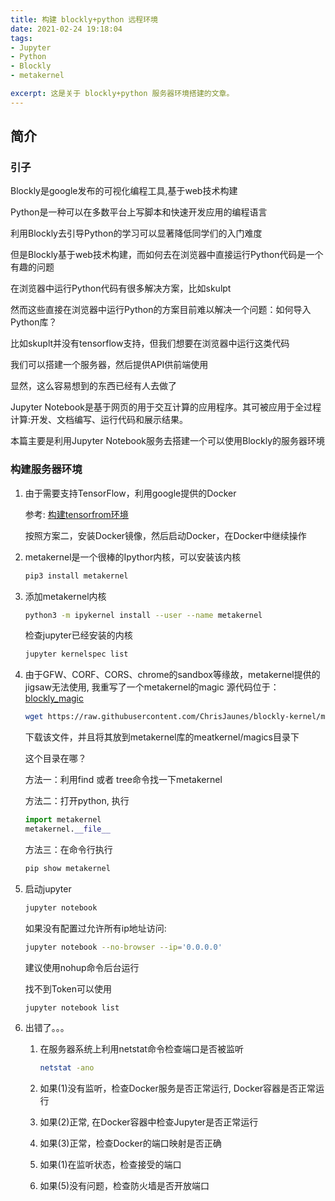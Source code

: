 ```yaml
---
title: 构建 blockly+python 远程环境
date: 2021-02-24 19:18:04
tags: 
- Jupyter
- Python
- Blockly
- metakernel

excerpt: 这是关于 blockly+python 服务器环境搭建的文章。
---
```

## 简介

### 引子

Blockly是google发布的可视化编程工具,基于web技术构建

Python是一种可以在多数平台上写脚本和快速开发应用的编程语言

利用Blockly去引导Python的学习可以显著降低同学们的入门难度

但是Blockly基于web技术构建，而如何去在浏览器中直接运行Python代码是一个有趣的问题

在浏览器中运行Python代码有很多解决方案，比如skulpt

然而这些直接在浏览器中运行Python的方案目前难以解决一个问题：如何导入Python库？

比如skuplt并没有tensorflow支持，但我们想要在浏览器中运行这类代码

我们可以搭建一个服务器，然后提供API供前端使用

显然，这么容易想到的东西已经有人去做了

Jupyter Notebook是基于网页的用于交互计算的应用程序。其可被应用于全过程计算:开发、文档编写、运行代码和展示结果。

本篇主要是利用Jupyter Notebook服务去搭建一个可以使用Blockly的服务器环境

### 构建服务器环境

1. 由于需要支持TensorFlow，利用google提供的Docker

    参考: [构建tensorfrom环境](https://chrisjaunes.github.io/ChrisJaunes/2021/02/22/%E6%9E%84%E5%BB%BAtensorfrom%E7%8E%AF%E5%A2%83/)

    按照方案二，安装Docker镜像，然后启动Docker，在Docker中继续操作

2. metakernel是一个很棒的Ipythor内核，可以安装该内核

    ```bash
    pip3 install metakernel
    ```

3. 添加metakernel内核

    ```bash
    python3 -m ipykernel install --user --name metakernel
    ```

    检查jupyter已经安装的内核
    
    ```bash
    jupyter kernelspec list
    ```

4. 由于GFW、CORF、CORS、chrome的sandbox等缘故，metakernel提供的jigsaw无法使用, 我重写了一个metakernel的magic
    源代码位于：[blockly_magic](https://github.com/ChrisJaunes/blockly-kernel/blob/master/metakernel/magics/blockly_magic.py)
    
    ```bash
    wget https://raw.githubusercontent.com/ChrisJaunes/blockly-kernel/master/metakernel/magics/blockly_magic.py
    ```
    
    下载该文件，并且将其放到metakernel库的meatkernel/magics目录下

    这个目录在哪？

    方法一：利用find 或者 tree命令找一下metakernel

    方法二：打开python, 执行
    
    ```python
    import metakernel
    metakernel.__file__
    ```

    方法三：在命令行执行
    ```bash
    pip show metakernel
    ```

5. 启动jupyter

    ```bash
    jupyter notebook
    ```

    如果没有配置过允许所有ip地址访问:

    ```bash
    jupyter notebook --no-browser --ip='0.0.0.0'
    ```

    建议使用nohup命令后台运行

    找不到Token可以使用
    ```bash
    jupyter notebook list
    ```

6. 出错了。。。

    1. 在服务器系统上利用netstat命令检查端口是否被监听

        ```bash
        netstat -ano
        ```

    2. 如果(1)没有监听，检查Docker服务是否正常运行, Docker容器是否正常运行

    3. 如果(2)正常, 在Docker容器中检查Jupyter是否正常运行

    4. 如果(3)正常，检查Docker的端口映射是否正确

    5. 如果(1)在监听状态，检查接受的端口

    6. 如果(5)没有问题，检查防火墙是否开放端口




